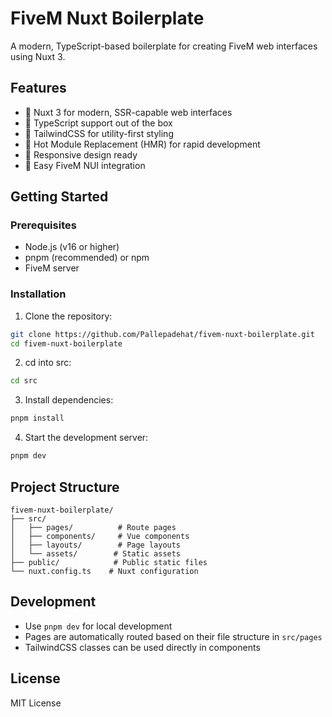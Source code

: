 # FiveM Nuxt Boilerplate

A modern, TypeScript-based boilerplate for creating FiveM web interfaces using Nuxt 3.

## Features

- 🚀 Nuxt 3 for modern, SSR-capable web interfaces
- 💪 TypeScript support out of the box
- 🎨 TailwindCSS for utility-first styling
- 🔄 Hot Module Replacement (HMR) for rapid development
- 📱 Responsive design ready
- 🔌 Easy FiveM NUI integration

## Getting Started

### Prerequisites

- Node.js (v16 or higher)
- pnpm (recommended) or npm
- FiveM server

### Installation

1. Clone the repository:
```bash
git clone https://github.com/Pallepadehat/fivem-nuxt-boilerplate.git
cd fivem-nuxt-boilerplate
```

2. cd into src:
```bash
cd src
```

3. Install dependencies:
```bash
pnpm install
```

4. Start the development server:
```bash
pnpm dev
```

## Project Structure

```
fivem-nuxt-boilerplate/
├── src/
│   ├── pages/          # Route pages
│   ├── components/     # Vue components
│   ├── layouts/        # Page layouts
│   └── assets/        # Static assets
├── public/            # Public static files
└── nuxt.config.ts    # Nuxt configuration
```

## Development

- Use `pnpm dev` for local development
- Pages are automatically routed based on their file structure in `src/pages`
- TailwindCSS classes can be used directly in components

## License

MIT License
